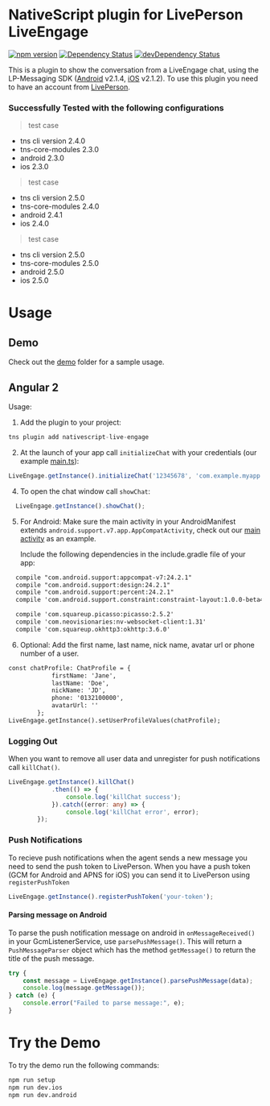 # NativeScript plugin for LivePerson LiveEngage

[![npm version](https://img.shields.io/npm/v/nativescript-live-engage.svg?style=flat-square)](https://www.npmjs.com/package/nativescript-live-engage)
[![Dependency Status](https://img.shields.io/david/essent/nativescript-live-engage.svg?style=flat-square)](https://david-dm.org/essent/nativescript-live-engage)
[![devDependency Status](https://img.shields.io/david/dev/essent/nativescript-live-engage.svg?style=flat-square)](https://david-dm.org/essent/nativescript-live-engage#info=devDependencies)

This is a plugin to show the conversation from a LiveEngage chat, using the LP-Messaging SDK ([Android](https://github.com/LP-Messaging/Android-Messaging-SDK) v2.1.4, [iOS](https://github.com/LP-Messaging/iOS-Messaging-SDK) v2.1.2).
To use this plugin you need to have an account from [LivePerson](https://www.liveperson.com).

### Successfully Tested with the following configurations
> test case
- tns cli version 2.4.0
- tns-core-modules 2.3.0
- android 2.3.0
- ios 2.3.0

> test case
- tns cli version 2.5.0
- tns-core-modules 2.4.0
- android 2.4.1
- ios 2.4.0

> test case
- tns cli version 2.5.0
- tns-core-modules 2.5.0
- android 2.5.0
- ios 2.5.0

# Usage

## Demo

Check out the [demo](./demo) folder for a sample usage.

## Angular 2

Usage:

1. Add the plugin to your project:

  ```ts
  tns plugin add nativescript-live-engage
  ```

2. At the launch of your app call `initializeChat` with your credentials (our example [main.ts](./demo/app/main.ts)):

  ```ts
  LiveEngage.getInstance().initializeChat('12345678', 'com.example.myapp');
  ```

4. To open the chat window call `showChat`:
```ts
  LiveEngage.getInstance().showChat();
  ```

5. For Android:
Make sure the main activity in your AndroidManifest extends `android.support.v7.app.AppCompatActivity`, check out our [main activity](./demo/app/activity.android.ts) as an example.

    Include the following dependencies in the include.gradle file of your app:
```html
  compile "com.android.support:appcompat-v7:24.2.1"
  compile "com.android.support:design:24.2.1"
  compile "com.android.support:percent:24.2.1"
  compile 'com.android.support.constraint:constraint-layout:1.0.0-beta4'

  compile 'com.squareup.picasso:picasso:2.5.2'
  compile 'com.neovisionaries:nv-websocket-client:1.31'
  compile 'com.squareup.okhttp3:okhttp:3.6.0'
  ```

6. Optional: Add the first name, last name, nick name, avatar url or phone number of a user.

  ```html
  const chatProfile: ChatProfile = {
              firstName: 'Jane',
              lastName: 'Doe',
              nickName: 'JD',
              phone: '0132100000',
              avatarUrl: ''
          };
  LiveEngage.getInstance().setUserProfileValues(chatProfile);
  ```

### Logging Out
When you want to remove all user data and unregister for push notifications call `killChat()`.

```ts
LiveEngage.getInstance().killChat()
            .then(() => {
                console.log('killChat success');
            }).catch((error: any) => {
                console.log('killChat error', error);
        });
```

### Push Notifications
To recieve push notifications when the agent sends a new message you need to send the push token to LivePerson.
When you have a push token (GCM for Android and APNS for iOS) you can send it to LivePerson using `registerPushToken`
```ts
LiveEngage.getInstance().registerPushToken('your-token');
```

#### Parsing message on Android
To parse the push notification message on android in `onMessageReceived()` in your GcmListenerService, use `parsePushMessage()`.
This will return a `PushMessageParser` object which has the method `getMessage()` to return the title of the push message.
```ts
try {
    const message = LiveEngage.getInstance().parsePushMessage(data);
    console.log(message.getMessage());
} catch (e) {
    console.error("Failed to parse message:", e);
}
```

# Try the Demo

To try the demo run the following commands:

```sh
npm run setup
npm run dev.ios
npm run dev.android
```
